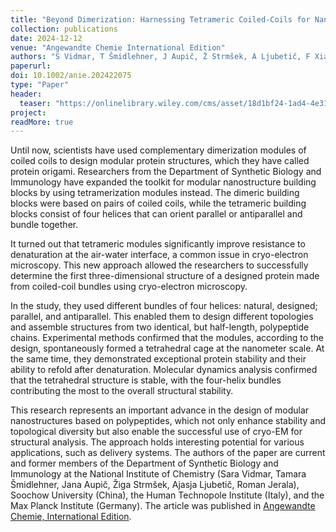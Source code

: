 ```yaml
---
title: "Beyond Dimerization: Harnessing Tetrameric Coiled-Coils for Nanostructure Assembly"
collection: publications
date: 2024-12-12
venue: "Angewandte Chemie International Edition"
authors: "S Vidmar, T Šmidlehner, J Aupič, Ž Strmšek, A Ljubetič, F Xiao, G Hu, C Liu, F Beck, PS Erdmann, R Jerala"
paperurl:
doi: 10.1002/anie.202422075
type: "Paper"
header:
  teaser: "https://onlinelibrary.wiley.com/cms/asset/18d1bf24-1ad4-4e31-8216-eadfbf03df6f/anie202422075-toc-0001-m.jpg"
project:
readMore: true
---
```


Until now, scientists have used complementary dimerization modules of coiled coils to design modular protein structures, which they have called protein origami. Researchers from the Department of Synthetic Biology and Immunology have expanded the toolkit for modular nanostructure building blocks by using tetramerization modules instead. The dimeric building blocks were based on pairs of coiled coils, while the tetrameric building blocks consist of four helices that can orient parallel or antiparallel and bundle together.

It turned out that tetrameric modules significantly improve resistance to denaturation at the air-water interface, a common issue in cryo-electron microscopy. This new approach allowed the researchers to successfully determine the first three-dimensional structure of a designed protein made from coiled-coil bundles using cryo-electron microscopy.

In the study, they used different bundles of four helices: natural, designed; parallel, and antiparallel. This enabled them to design different topologies and assemble structures from two identical, but half-length, polypeptide chains. Experimental methods confirmed that the modules, according to the design, spontaneously formed a tetrahedral cage at the nanometer scale. At the same time, they demonstrated exceptional protein stability and their ability to refold after denaturation. Molecular dynamics analysis confirmed that the tetrahedral structure is stable, with the four-helix bundles contributing the most to the overall structural stability.

This research represents an important advance in the design of modular nanostructures based on polypeptides, which not only enhance stability and topological diversity but also enable the successful use of cryo-EM for structural analysis. The approach holds interesting potential for various applications, such as delivery systems. The authors of the paper are current and former members of the Department of Synthetic Biology and Immunology at the National Institute of Chemistry (Sara Vidmar, Tamara Šmidlehner, Jana Aupič, Žiga Strmšek, Ajasja Ljubetič, Roman Jerala), Soochow University (China), the Human Technopole Institute (Italy), and the Max Planck Institute (Germany). The article was published in [Angewandte Chemie, International Edition](https://doi.org/10.1002/anie.202422075).